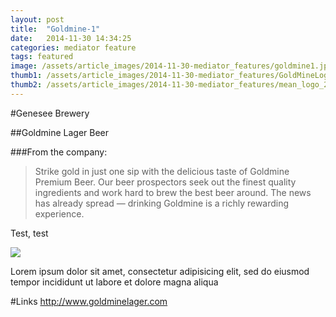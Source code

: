 ```yaml
---
layout: post
title:  "Goldmine-1"
date:   2014-11-30 14:34:25
categories: mediator feature
tags: featured
image: /assets/article_images/2014-11-30-mediator_features/goldmine1.jpg
thumb1: /assets/article_images/2014-11-30-mediator_features/GoldMineLogo_000_scaled.jpg
thumb2: /assets/article_images/2014-11-30-mediator_features/mean_logo_2.jpg
---
```

#Genesee Brewery

##Goldmine Lager Beer

###From the company:
>Strike gold in just one sip with the delicious taste of Goldmine Premium Beer. Our beer prospectors seek out the finest quality ingredients and work hard to brew the best beer around. The news has already spread — drinking Goldmine is a richly rewarding experience.

Test, test

<div class="testdiv">
  <img src="/assets/article_images/2014-11-30-mediator_features/mean_logo2.jpg"/>
  <p>Lorem ipsum dolor sit amet, consectetur adipisicing elit, sed do eiusmod tempor incididunt ut labore et dolore magna aliqua</p>
</div>

#Links
http://www.goldminelager.com
